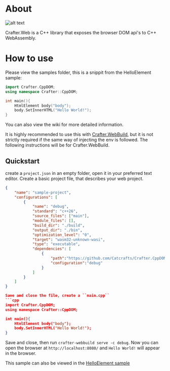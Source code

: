 # About

![alt text](https://github.com/Catcrafts/Crafter.Web/blob/master/hello.png?raw=true)

Crafter.Web is a C++ library that exposes the browser DOM api's to C++ WebAssembly.

# How to use
Please view the samples folder, this is a snippit from the HelloElement sample:

```cpp
import Crafter.CppDOM;
using namespace Crafter::CppDOM;

int main(){
    HtmlElement body("body");
    body.SetInnerHTML("Hello World!");
}
```
You can also view the wiki for more detailed information.

It is highly recommended to use this with [Crafter.WebBuild](https://github.com/Catcrafts/Crafter.WebBuild), but it is not strictly required if the same way of injecting the env is followed. The following instructions will be for Crafter.WebBuild.

## Quickstart
create a ``project.json`` in an empty folder, open it in your preferred text editor.
Create a basic project file, that describes your web project.
```JSON
{
    "name": "sample-project",
    "configurations": [
        {
            "name": "debug",
            "standard": "c++26",
            "source_files": ["main"],
            "module_files": [],
            "build_dir": "./build",
            "output_dir": "./bin",
            "optimization_level": "0",
            "target": "wasm32-unknown-wasi",
            "type": "executable",
            "dependencies": [
                {
                    "path":"https://github.com/Catcrafts/Crafter.CppDOM.git",
                    "configuration":"debug"
                }
            ]
        }
    ]
}

Save and close the file, create a ``main.cpp``
```cpp
import Crafter.CppDOM;
using namespace Crafter::CppDOM;

int main(){
    HtmlElement body("body");
    body.SetInnerHTML("Hello World!");
}
```

Save and close, then run ``crafter-webbuild serve -c debug``. Now you can open the browser at ``http://localhost:8080/`` and ``Hello World!`` will appear in the browser.

This sample can also be viewed in the [HelloElement sample](https://github.com/Catcrafts/Crafter.CppDOM/tree/master/samples/HelloElement)
